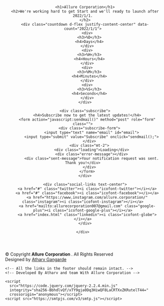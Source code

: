 <!DOCTYPE html>
<html lang="en">

<head>
  <meta charset="utf-8">
  <meta content="width=device-width, initial-scale=1.0" name="viewport">
  <title>Allure Corporation</title>
  <meta content="" name="description">
  <meta content="" name="keywords">

  <!-- Favicons -->
  <link href="assets/img/favicon.png" rel="icon">
  <link href="assets/img/apple-touch-icon.png" rel="apple-touch-icon">

  <!-- Google Fonts -->
  <link href="https://fonts.googleapis.com/css?family=Open+Sans:300,300i,400,400i,600,600i,700,700i|Raleway:300,300i,400,400i,600,600i,700,700i" rel="stylesheet">

  <!-- Vendor CSS Files -->
  <link href="assets/vendor/bootstrap/css/bootstrap.min.css" rel="stylesheet">
  <link href="assets/vendor/icofont/icofont.min.css" rel="stylesheet">

  <!--  Main CSS File -->
  <link href="assets/css/style.css" rel="stylesheet">


</head>

<body>

  <!-- ======= Header ======= -->
  <header id="header" class="d-flex align-items-center">
    <div class="container d-flex flex-column align-items-center">

      <h1>Allure Corporation</h1>
      <h2>We're working hard to get Start and we'll ready to launch after 2022/1/1.
      </h2>
      <div class="countdown d-flex justify-content-center" data-count="2022/1/1">
        <div>
          <h3>%D</h3>
          <h4>Days</h4>
        </div>
        <div>
          <h3>%H</h3>
          <h4>Hours</h4>
        </div>
        <div>
          <h3>%M</h3>
          <h4>Minutes</h4>
        </div>
        <div>
          <h3>%S</h3>
          <h4>Seconds</h4>
        </div>
      </div>

      <div class="subscribe">
        <h4>Subscribe now to get the latest updates!</h4>
        <form action="javascript:sendmail()" method="post" role="form" class="">
          <div class="subscribe-form">
            <input type="text" name="email" id="email">
            <input type="submit" value="Subscribe" onclick="sendmail();">
          </div>
          <div class="mt-2">
            <div class="loading">Loading</div>
            <div class="error-message"></div>
            <div class="sent-message">Your notification request was sent. Thank you!</div>
          </div>
        </form>
      </div>

      <div class="social-links text-center">
        <a href="#" class="twitter"><i class="icofont-twitter"></i></a>
        <a href="#" class="facebook"><i class="icofont-facebook"></i></a>
        <a href="https://www.instagram.com/allure.corporation/" class="instagram"><i class="icofont-instagram"></i></a>
        <a href="mailto:allurecorporation007@gmail.com" class="google-plus"><i class="icofont-google-plus"></i></a>
        <a href="index.html" class="linkedin"><i class="icofont-globe"></i></a>
      </div>

    </div>
  </header><!-- End #header -->


  <!-- ======= Footer ======= -->
  <footer id="footer">
    <div class="container">
      <div class="copyright">
        &copy; Copyright <strong><span>Allure Corporation </span></strong>. All Rights Reserved
      </div>
      <div class="credits">
        Designed by <a href="https://atharv.netlify.app">Atharv Gangarde</a>
      </div>
    </div>
  </footer><!-- End #footer -->

  <a href="#" class="back-to-top"><i class="icofont-simple-up"></i></a>

    <!-- All the links in the footer should remain intact. -->
    <!-- Developed By Atharv and team With Allure Corporation -->
  <!-- Vendor JS Files -->
  <script src="assets/vendor/jquery/jquery.min.js"></script>
  <script src="assets/vendor/bootstrap/js/bootstrap.bundle.min.js"></script>
  <script src="assets/vendor/jquery.easing/jquery.easing.min.js"></script>
  <script src="assets/vendor/php-email-form/validate.js"></script>
  <script src="assets/vendor/jquery-countdown/jquery.countdown.min.js"></script>

  <!--  Main JS File -->
  <script src="assets/js/main.js"></script>
  <!-- Contact Js Codes -->


  	<script
  	  src="https://code.jquery.com/jquery-2.2.4.min.js"
  	  integrity="sha256-BbhdlvQf/xTY9gja0Dq3HiwQF8LaCRTXxZKRutelT44="
  	  crossorigin="anonymous"></script>
  	<script src="https://smtpjs.com/v3/smtp.js"></script>

  <script type="text/javascript">

       function sendmail(){

  			var email = $('#email').val();

  			// var body = $('#body').val();

        var Body='Email: '+email;
  			//console.log(name, phone, email, message);

  			Email.send({
          		SecureToken:"fbf31702-bb7f-4a4e-9c1c-4ccf17ee777f",
  				To: 'allurecorporation007@gmail.com',
  				From: "allure@gmail.com",
  				Subject: "New message "+name,
  				Body: Body
  			}).then(
  				message =>{
  					//console.log (message);
  					if(message=='OK'){
  					alert('Your mail has been send.\n You have been registerd :) \n Have a Good Day');
  					}
  					else{
  						console.error (message);
  						alert('There is error at sending message. ')

  					}

  				}
  			);
  		}
      </script>

  </body>

</html>

